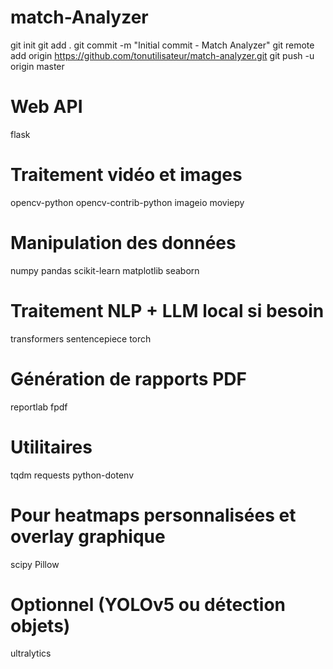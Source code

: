 # match-Analyzer
git init
git add .
git commit -m "Initial commit - Match Analyzer"
git remote add origin https://github.com/tonutilisateur/match-analyzer.git
git push -u origin master
# Web API
flask

# Traitement vidéo et images
opencv-python
opencv-contrib-python
imageio
moviepy

# Manipulation des données
numpy
pandas
scikit-learn
matplotlib
seaborn

# Traitement NLP + LLM local si besoin
transformers
sentencepiece
torch

# Génération de rapports PDF
reportlab
fpdf

# Utilitaires
tqdm
requests
python-dotenv

# Pour heatmaps personnalisées et overlay graphique
scipy
Pillow

# Optionnel (YOLOv5 ou détection objets)
ultralytics

